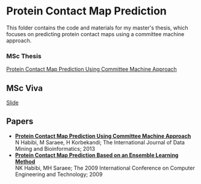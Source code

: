 # Protein Contact Map Prediction

This folder contains the code and materials for my master's thesis, which focuses on predicting protein contact maps using a committee machine approach.

### MSc Thesis
[Protein Contact Map Prediction Using Committee Machine Approach](Thesis-MSc.pdf)

## MSc Viva 
[Slide](Viva-MSc.pdf)

## Papers
- [**Protein Contact Map Prediction Using Committee Machine Approach**](https://scholar.google.com/citations?view_op=view_citation&hl=en&user=4Z3b1qIAAAAJ&sortby=pubdate&citation_for_view=4Z3b1qIAAAAJ:d1gkVwhDpl0C)  
   N Habibi, M Saraee, H Korbekandi; The International Journal of Data Mining and Bioinformatics; 2013
- [**Protein Contact Map Prediction Based on an Ensemble Learning Method**](https://scholar.google.com/citations?view_op=view_citation&hl=en&user=4Z3b1qIAAAAJ&sortby=pubdate&citation_for_view=4Z3b1qIAAAAJ:u-x6o8ySG0sC)  
   NK Habibi, MH Saraee; The 2009 International Conference on Computer Engineering and Technology; 2009 
